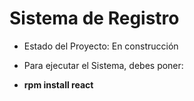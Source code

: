 <h1>Sistema de Registro</h1>

- Estado del Proyecto: En construcción

- Para ejecutar el Sistema, debes poner:

- **rpm install react**
